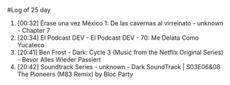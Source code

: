 #Log of 25 day

1. [00:32] Érase una vez México 1: De las cavernas al virreinato - unknown - Chapter 7
1. [20:34] El Podcast DEV - El Podcast DEV - 70: Me Delata Como Yucateco
1. [20:41] Ben Frost - Dark: Cycle 3 (Music from the Netflix Original Series) - Bevor Alles Wieder Passiert
1. [20:42] Soundtrack Series - unknown - Dark SoundTrack | S03E06&08 The Pioneers (M83 Remix) by Bloc Party
